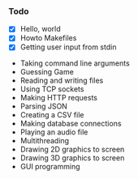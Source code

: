 ### Todo

  - [x] Hello, world
  - [x] Howto Makefiles 
  - [x] Getting user input from stdin
  -  Taking command line arguments
  -  Guessing Game
  -  Reading and writing files
  -  Using TCP sockets
  -  Making HTTP requests
  -  Parsing JSON
  -  Creating a CSV file
  -  Making database connections
  -  Playing an audio file
  -  Multithreading
  -  Drawing 2D graphics to screen
  -  Drawing 3D graphics to screen
  -  GUI programming
 
